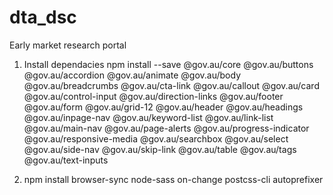 # dta_dsc
Early market research portal

1) Install dependacies
npm install --save @gov.au/core @gov.au/buttons @gov.au/accordion @gov.au/animate @gov.au/body @gov.au/breadcrumbs @gov.au/cta-link @gov.au/callout @gov.au/card @gov.au/control-input @gov.au/direction-links @gov.au/footer @gov.au/form @gov.au/grid-12 @gov.au/header @gov.au/headings @gov.au/inpage-nav @gov.au/keyword-list @gov.au/link-list @gov.au/main-nav @gov.au/page-alerts @gov.au/progress-indicator @gov.au/responsive-media @gov.au/searchbox @gov.au/select @gov.au/side-nav @gov.au/skip-link @gov.au/table @gov.au/tags @gov.au/text-inputs
 
2) npm install browser-sync node-sass on-change postcss-cli autoprefixer